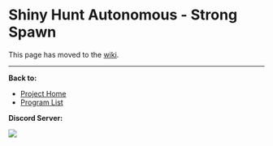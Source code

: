 # Shiny Hunt Autonomous - Strong Spawn

This page has moved to the [wiki](https://github.com/PokemonAutomation/SwSh-Arduino/wiki/Advanced:-ShinyHuntAutonomous-StrongSpawn).

<hr>

**Back to:**
- [Project Home](/README.md)
- [Program List](/Documentation/ProgramList.md)

**Discord Server:** 

[<img src="https://canary.discordapp.com/api/guilds/695809740428673034/widget.png?style=banner2">](https://discord.gg/cQ4gWxN)
